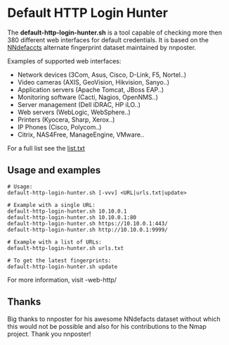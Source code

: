 # Default HTTP Login Hunter

The **default-http-login-hunter.sh** is a tool capable of checking more then 380 different web interfaces for default credentials. It is based on the [NNdefaccts](https://github.com/nnposter/nndefaccts) alternate fingerprint dataset maintained by nnposter.

Examples of supported web interfaces:

- Network devices (3Com, Asus, Cisco, D-Link, F5, Nortel..)
- Video cameras (AXIS, GeoVision, Hikvision, Sanyo..)
- Application servers (Apache Tomcat, JBoss EAP..)
- Monitoring software (Cacti, Nagios, OpenNMS..)
- Server management (Dell iDRAC, HP iLO..)
- Web servers (WebLogic, WebSphere..)
- Printers (Kyocera, Sharp, Xerox..)
- IP Phones (Cisco, Polycom..)
- Citrix, NAS4Free, ManageEngine, VMware..

For a full list see the [list.txt](https://github.com/ahmadchen/files-projector/default-http-login-hunter/blob/master/list.txt)

## Usage and examples

```
# Usage:
default-http-login-hunter.sh [-vvv] <URL|urls.txt|update>

# Example with a single URL:
default-http-login-hunter.sh 10.10.0.1
default-http-login-hunter.sh 10.10.0.1:80
default-http-login-hunter.sh https://10.10.0.1:443/
default-http-login-hunter.sh http://10.10.0.1:9999/

# Example with a list of URLs:
default-http-login-hunter.sh urls.txt

# To get the latest fingerprints:
default-http-login-hunter.sh update
```

For more information, visit -web-http/

## Thanks
Big thanks to nnposter for his awesome NNdefacts dataset without which this would not be possible and also for his contributions to the Nmap project. Thank you nnposter!
